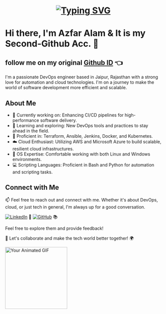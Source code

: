 <h1 align="center"><a href="https://git.io/typing-svg"><img src="https://readme-typing-svg.demolab.com?font=Fira+Code&pause=1000&color=F7F536&width=435&lines=Hey++there,+I+am+Azfar+Alam+%F0%9F%91%A9%E2%80%8D%F0%9F%92%BB;Let's+explore+the+world+of+DevOps!;This+is+my+2nd+GitHub+id:)%F0%9F%9A%80" alt="Typing SVG" /></a></h1>


# Hi there, I'm Azfar Alam & It is my Second-Github Acc. 👋
## follow me on my original [Github ID](https://github.com/mdazfar2/) 👈

I'm a passionate DevOps engineer based in Jaipur, Rajasthan with a strong love for automation and cloud technologies. I'm on a journey to make the world of software development more efficient and scalable.

## About Me

- 💼 Currently working on: Enhancing CI/CD pipelines for high-performance software delivery.
- 🌱 Learning and exploring: New DevOps tools and practices to stay ahead in the field.
- 🔧 Proficient in: Terraform, Ansible, Jenkins, Docker, and Kubernetes.
- ☁️ Cloud Enthusiast: Utilizing AWS and Microsoft Azure to build scalable, resilient cloud infrastructures.
- 🐧 OS Expertise: Comfortable working with both Linux and Windows environments.
- 💻 Scripting Languages: Proficient in Bash and Python for automation and scripting tasks.

## Connect with Me

📫 Feel free to reach out and connect with me. Whether it's about DevOps, cloud, or just tech in general, I'm always up for a good conversation.

[![LinkedIn](https://img.shields.io/badge/LinkedIn-Connect%20with%20Me-blue?style=flat-square&logo=linkedin&labelColor=blue)](https://www.linkedin.com/in/md-azfar-alam) 🤝
[![GitHub](https://img.shields.io/badge/GitHub-Follow%20Me-lightgrey?style=flat-square&logo=github)](https://github.com/mdazfar2) 📚


Feel free to explore them and provide feedback!

🚀 Let's collaborate and make the tech world better together! 🌍

<!-- Animated GIF -->
<img src="https://example.com/your-animated.gif" alt="Your Animated GIF" width="200"/>
